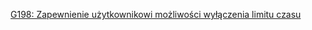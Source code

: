 [G198: Zapewnienie użytkownikowi możliwości wyłączenia limitu czasu](https://www.w3.org/WAI/WCAG22/Techniques/general/G198)